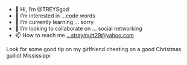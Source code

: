 - 👋 Hi, I’m @TREYSgod
- 👀 I’m interested in ...code words
- 🌱 I’m currently learning ... sorry 
- 💞️ I’m looking to collaborate on ... social networking 
- 📫 How to reach me ...straymutt29@yahoo.com 

<!---
TREYSgod/TREYSgod is a ✨ special ✨ repository because its `README.md` (this file) appears on your GitHub profile.
You can click the Preview link to take a look at your changes.
--->
Look for some good tip on my girlfriend cheating on a good Christmas guillot Mississippi 
